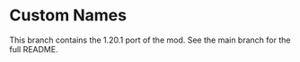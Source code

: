 # Custom Names

This branch contains the 1.20.1 port of the mod. See the main branch for the full README.
